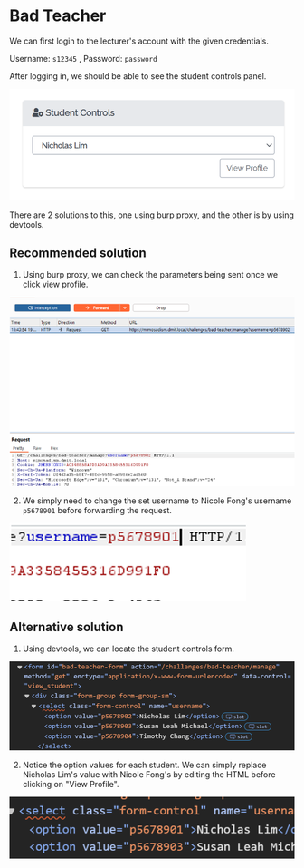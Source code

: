 # Bad Teacher

We can first login to the lecturer's account with the given credentials.

Username: `s12345` , Password: `password`

After logging in, we should be able to see the student controls panel.

![view profile form](https://github.com/Jardhyx/my-notes/blob/main/assets/Access%20Control/1.png)

There are 2 solutions to this, one using burp proxy, and the other is by using devtools.

## Recommended solution

1. Using burp proxy, we can check the parameters being sent once we click view profile.

![burp](https://github.com/Jardhyx/my-notes/blob/main/assets/Access%20Control/2.png)

2. We simply need to change the set username to Nicole Fong's username `p5678901` before forwarding the request.

![burp](https://github.com/Jardhyx/my-notes/blob/main/assets/Access%20Control/5.png)

## Alternative solution

1. Using devtools, we can locate the student controls form.

![devtools stuff](https://github.com/Jardhyx/my-notes/blob/main/assets/Access%20Control/3.png)

2. Notice the option values for each student. We can simply replace Nicholas Lim's value with Nicole Fong's by editing the HTML before clicking on "View Profile".

![devtools stuff](https://github.com/Jardhyx/my-notes/blob/main/assets/Access%20Control/4%20(1).png)